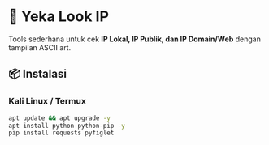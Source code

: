 # 🚀 Yeka Look IP

Tools sederhana untuk cek **IP Lokal, IP Publik, dan IP Domain/Web** dengan tampilan ASCII art.

## 📦 Instalasi

### Kali Linux / Termux
```bash
apt update && apt upgrade -y
apt install python python-pip -y
pip install requests pyfiglet
